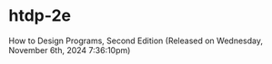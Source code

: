 # htdp-2e
How to Design Programs, Second Edition
(Released on Wednesday, November 6th, 2024 7:36:10pm)
